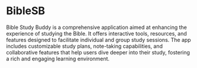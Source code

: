 # BibleSB
Bible Study Buddy is a comprehensive application aimed at enhancing the experience of studying the Bible. It offers interactive tools, resources, and features designed to facilitate individual and group study sessions. The app includes customizable study plans, note-taking capabilities, and collaborative features that help users dive deeper into their study, fostering a rich and engaging learning environment.
